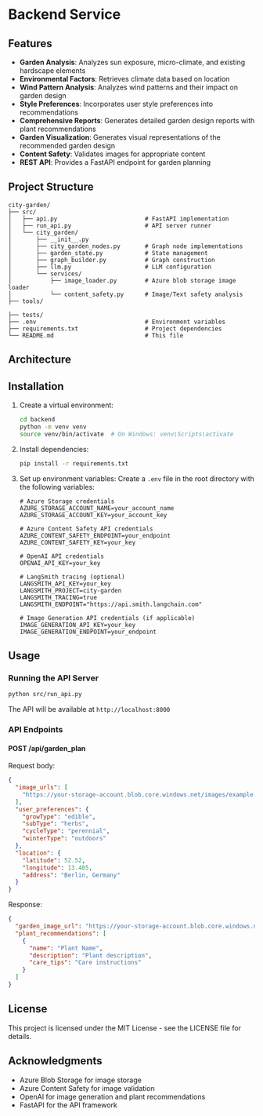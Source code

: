 # Backend Service

## Features

- **Garden Analysis**: Analyzes sun exposure, micro-climate, and existing hardscape elements
- **Environmental Factors**: Retrieves climate data based on location
- **Wind Pattern Analysis**: Analyzes wind patterns and their impact on garden design
- **Style Preferences**: Incorporates user style preferences into recommendations
- **Comprehensive Reports**: Generates detailed garden design reports with plant recommendations
- **Garden Visualization**: Generates visual representations of the recommended garden design
- **Content Safety**: Validates images for appropriate content
- **REST API**: Provides a FastAPI endpoint for garden planning

## Project Structure

```
city-garden/
├── src/
│   ├── api.py                         # FastAPI implementation
│   ├── run_api.py                     # API server runner
│   └── city_garden/
│       ├── __init__.py
│       ├── city_garden_nodes.py       # Graph node implementations
│       ├── garden_state.py            # State management
│       ├── graph_builder.py           # Graph construction
│       ├── llm.py                     # LLM configuration
│       └── services/
│           ├── image_loader.py        # Azure blob storage image loader
│           └── content_safety.py      # Image/Text safety analysis
├── tools/

├── tests/
├── .env                               # Environment variables
├── requirements.txt                   # Project dependencies
└── README.md                          # This file
```

## Architecture


## Installation

1. Create a virtual environment:
   ```bash
   cd backend
   python -m venv venv
   source venv/bin/activate  # On Windows: venv\Scripts\activate
   ```

2. Install dependencies:
   ```bash
   pip install -r requirements.txt
   ```

3. Set up environment variables:
   Create a `.env` file in the root directory with the following variables:
   ```
   # Azure Storage credentials
   AZURE_STORAGE_ACCOUNT_NAME=your_account_name
   AZURE_STORAGE_ACCOUNT_KEY=your_account_key

   # Azure Content Safety API credentials
   AZURE_CONTENT_SAFETY_ENDPOINT=your_endpoint
   AZURE_CONTENT_SAFETY_KEY=your_key

   # OpenAI API credentials
   OPENAI_API_KEY=your_key

   # LangSmith tracing (optional)
   LANGSMITH_API_KEY=your_key
   LANGSMITH_PROJECT=city-garden
   LANGSMITH_TRACING=true
   LANGSMITH_ENDPOINT="https://api.smith.langchain.com"

   # Image Generation API credentials (if applicable)
   IMAGE_GENERATION_API_KEY=your_key
   IMAGE_GENERATION_ENDPOINT=your_endpoint
   ```

## Usage

### Running the API Server

```bash
python src/run_api.py
```

The API will be available at `http://localhost:8000`

### API Endpoints

#### POST /api/garden_plan

Request body:
```json
{
  "image_urls": [
    "https://your-storage-account.blob.core.windows.net/images/example.jpg"
  ],
  "user_preferences": {
    "growType": "edible",
    "subType": "herbs",
    "cycleType": "perennial",
    "winterType": "outdoors"
  },
  "location": {
    "latitude": 52.52,
    "longitude": 13.405,
    "address": "Berlin, Germany"
  }
}
```

Response:
```json
{
  "garden_image_url": "https://your-storage-account.blob.core.windows.net/images/garden_design.png",
  "plant_recommendations": [
    {
      "name": "Plant Name",
      "description": "Plant description",
      "care_tips": "Care instructions"
    }
  ]
}
```


## License

This project is licensed under the MIT License - see the LICENSE file for details.

## Acknowledgments

- Azure Blob Storage for image storage
- Azure Content Safety for image validation
- OpenAI for image generation and plant recommendations
- FastAPI for the API framework
